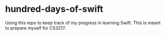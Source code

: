 # hundred-days-of-swift

Using this repo to keep track of my progress in learning Swift. This is meant to
prepare myself for CS3217.
